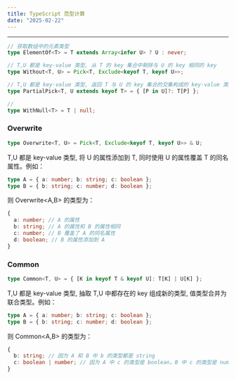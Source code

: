 ```yaml
---
title: TypeScript 范型计算
date: "2025-02-22"
---
```


---

```ts
// 获取数组中的元素类型
type ElementOf<T> = T extends Array<infer U> ? U : never;

// T,U 都是 key-value 类型, 从 T 的 key 集合中剔除与 U 的 key 相同的 key
type Without<T, U> = Pick<T, Exclude<keyof T, keyof U>>;

// T,U 都是 key-value 类型, 返回 T 与 U 的 key 集合的交集构成的 key-value 类型
type PartialPick<T, U extends keyof T> = { [P in U]?: T[P] };

//
type WithNull<T> = T | null;
```

### Overwrite

```ts
type Overwrite<T, U> = Pick<T, Exclude<keyof T, keyof U>> & U;
```

T,U 都是 key-value 类型, 将 U 的属性添加到 T, 同时使用 U 的属性覆盖 T 的同名属性。例如：

```ts
type A = { a: number; b: string; c: boolean };
type B = { b: string; c: number; d: boolean };
```

则 Overwrite<A,B> 的类型为：

```ts
{
  a: number; // A 的属性
  b: string; // A 的属性和 B 的属性相同
  c: number; // B 覆盖了 A 的同名属性
  d: boolean; // B 的属性添加到 A
}
```

### Common

```ts
type Common<T, U> = { [K in keyof T & keyof U]: T[K] | U[K] };
```

T,U 都是 key-value 类型, 抽取 T,U 中都存在的 key 组成新的类型, 值类型合并为联合类型。例如：

```ts
type A = { a: number; b: string; c: boolean };
type B = { b: string; c: number; d: boolean };
```

则 Common<A,B> 的类型为：

```ts
{
  b: string; // 因为 A 和 B 中 b 的类型都是 string
  c: boolean | number; // 因为 A 中 c 的类型是 boolean，B 中 c 的类型是 number
}
```
